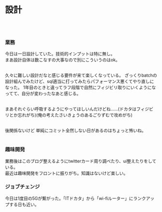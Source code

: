 # 設計
<br/>
<br/>

### 業務
今日は一日設計していた。技術的インプットは特に無し。  
まあ設計自体は数こなすの大事なので別にこういうのはok。  

<br/>
久々に難しい設計だなと感じる要件が来て楽しくなっている。  
ざっくりbatchの設計組んでみたけど、sql適当に打ってみたらパフォーマンス悪くてやり直しになった。  
1年目のときと違ってラフ段階で自然にフィジビリ取りにいくようになってて、自分が変わったなあと感じる。  
<br/>
<br/>

まあそれぐらい呼吸するようにやってほしいんだけどね......(ドカタはフィジビリとか忘れがち)(俺の考えたさいきょうのあるごりずむで攻めがち)

<br/>
後関係ないけど
単純にコミット全然しない日があるのはちょっと怖いね。


<br/>
<br/>

### 趣味開発
業務後はこのブログ整えるようにtwitterカード周り調べたり、ui整えたりをしている。  
最近は趣味開発をフロントに振りがち。知識はないけど楽しい。

### ジョブチェンジ
今日は1度目の5Gが繋がった。「ITドカタ」から「wi-fiルーター」にランクアップする日も近い。
